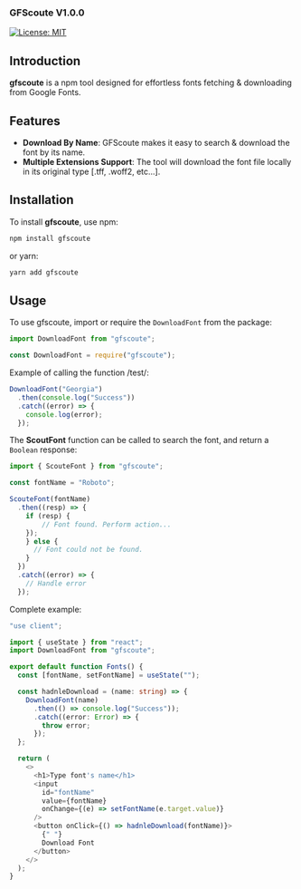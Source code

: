 ### GFScoute V1.0.0

[![License: MIT](https://img.shields.io/badge/License-MIT-yellow.svg)](https://opensource.org/licenses/MIT)

## Introduction

**gfscoute** is a npm tool designed for effortless fonts fetching & downloading from Google Fonts.

## Features

- **Download By Name**: GFScoute makes it easy to search & download the font by its name.
- **Multiple Extensions Support**: The tool will download the font file locally in its original type [.tff, .woff2, etc...].

## Installation

To install **gfscoute**, use npm:

```bash
npm install gfscoute
```

or yarn:

```bash
yarn add gfscoute
```

## Usage

To use gfscoute, import or require the `DownloadFont` from the package:

```javascript
import DownloadFont from "gfscoute";
```

```javascript
const DownloadFont = require("gfscoute");
```

Example of calling the function /test/:

```javascript
DownloadFont("Georgia")
  .then(console.log("Success"))
  .catch((error) => {
    console.log(error);
  });
```

The **ScoutFont** function can be called to search the font, and return a `Boolean` response:

```javascript
import { ScouteFont } from "gfscoute";

const fontName = "Roboto";

ScouteFont(fontName)
  .then((resp) => {
    if (resp) {
        // Font found. Perform action...
    });
    } else {
      // Font could not be found.
    }
  })
  .catch((error) => {
    // Handle error
  });
```

Complete example:

```typescript
"use client";

import { useState } from "react";
import DownloadFont from "gfscoute";

export default function Fonts() {
  const [fontName, setFontName] = useState("");

  const hadnleDownload = (name: string) => {
    DownloadFont(name)
      .then(() => console.log("Success"));
      .catch((error: Error) => {
        throw error;
      });
  };

  return (
    <>
      <h1>Type font's name</h1>
      <input
        id="fontName"
        value={fontName}
        onChange={(e) => setFontName(e.target.value)}
      />
      <button onClick={() => hadnleDownload(fontName)}>
        {" "}
        Download Font
      </button>
    </>
  );
}
```
